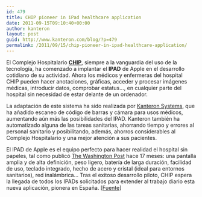 ```yaml
---
id: 479
title: CHIP pioneer in iPad healthcare application
date: 2011-09-15T09:10:40+00:00
author: kanteron
layout: post
guid: http://www.kanteron.com/blog/?p=479
permalink: /2011/09/15/chip-pioneer-in-ipad-healthcare-application/
---
```

El Complejo Hospitalario **<a title="http://www.chiphospital.es" href="http://www.chiphospital.es" target="_blank">CHIP</a>**, siempre a la vanguardia del uso de la tecnología, ha comenzado a implantar el **IPAD** de Apple en el desarrollo cotidiano de su actividad. Ahora los médicos y enfermeras del hospital CHIP pueden hacer anotaciones, gráficas, acceder y procesar imágenes médicas, introducir datos, comprobar estatus…, en cualquier parte del hospital sin necesidad de estar delante de un ordenador.

La adaptación de este sistema ha sido realizada por <a href="http://www.kanteron.com/" target="_blank">Kanteron Systems</a>, que ha añadido escaneo de código de barras y cámara para usos médicos, aumentando aún más las posibilidades del IPAD. Kanteron también ha automatizado alguna de las tareas sanitarias, ahorrando tiempo y errores al personal sanitario y posibilitando, además, ahorros considerables al Complejo Hospitalario y una mejor atención a sus pacientes.

El IPAD de Apple es el equipo perfecto para hacer realidad el hospital sin papeles, tal como publicó <a title="http://www.washingtonpost.com/wp-dyn/content/article/2010/04/09/AR2010040906341.html" href="http://www.washingtonpost.com/wp-dyn/content/article/2010/04/09/AR2010040906341.html" target="_blank">The Washington Post</a> hace 17 meses: una pantalla amplia y de alta definición, peso ligero, batería de larga duración, facilidad de uso, teclado integrado, hecho de acero y cristal (ideal para entornos sanitarios), red inalámbrica… Tras el exitoso desarrollo piloto, CHIP espera la llegada de todos los IPADs solicitados para extender al trabajo diario esta nueva aplicación, pionera en España. [<a title="http://www.chiphospital.es/index.php?option=com_content&view=article&id=244:chip-pionero-en-la-aplicacion-del-ipad-en-la-actividad-sanitaria&catid=15:noticias-hospital&Itemid=165" href="http://www.chiphospital.es/index.php?option=com_content&view=article&id=244:chip-pionero-en-la-aplicacion-del-ipad-en-la-actividad-sanitaria&catid=15:noticias-hospital&Itemid=165" target="_blank">Fuente</a>]